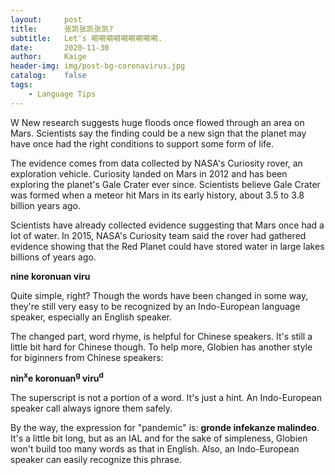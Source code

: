```yaml
---
layout:     post
title:      张凯张凯张凯?
subtitle:   Let's 嗬嗬嗬嗬嗬嗬嗬嗬嗬.
date:       2020-11-30
author:     Kaige
header-img: img/post-bg-coronavirus.jpg
catalog:    false
tags:
    - Language Tips
---
```


W New research suggests huge floods once flowed through an area on Mars. Scientists say the finding could be a new sign that the planet may have once had the right conditions to support some form of life.

The evidence comes from data collected by NASA's Curiosity rover, an exploration vehicle. Curiosity landed on Mars in 2012 and has been exploring the planet's Gale Crater ever since. Scientists believe Gale Crater was formed when a meteor hit Mars in its early history, about 3.5 to 3.8 billion years ago.

Scientists have already collected evidence suggesting that Mars once had a lot of water. In 2015, NASA's Curiosity team said the rover had gathered evidence showing that the Red Planet could have stored water in large lakes billions of years ago.

**nine koronuan viru**

Quite simple, right? Though the words have been changed in some way, they're still very easy to be recognized by an Indo-European language speaker, especially an English speaker.

The changed part, word rhyme, is helpful for Chinese speakers.  It's still a little bit hard for Chinese though.  To help more, Globien has another style for biginners from Chinese speakers:  

**nin<sup>x</sup>e koronuan<sup>g</sup> viru<sup>d</sup>**

The superscript is not a portion of a word.  It's just a hint.  An Indo-European speaker call always ignore them safely.

By the way, the expression for "pandemic" is: **gronde infekanze malindeo**.  It's a little bit long, but as an IAL and for the sake of simpleness, Globien won't build too many words as that in English.  Also, an Indo-European speaker can easily recognize this phrase. 

